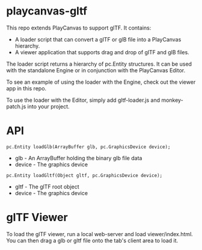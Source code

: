 # playcanvas-gltf
This repo extends PlayCanvas to support glTF. It contains:

* A loader script that can convert a glTF or glB file into a PlayCanvas hierarchy.
* A viewer application that supports drag and drop of glTF and glB files.

The loader script returns a hierarchy of pc.Entity structures. It can be used with the standalone Engine or in conjunction with the PlayCanvas Editor.

To see an example of using the loader with the Engine, check out the viewer app in this repo.

To use the loader with the Editor, simply add gltf-loader.js and monkey-patch.js into your project.

# API
```
pc.Entity loadGlb(ArrayBuffer glb, pc.GraphicsDevice device);
```
* glb - An ArrayBuffer holding the binary glb file data
* device - The graphics device

```
pc.Entity loadGltf(Object gltf, pc.GraphicsDevice device);
```
* gltf - The glTF root object
* device - The graphics device

# glTF Viewer
To load the glTF viewer, run a local web-server and load viewer/index.html. You can then drag a glb or gltf file onto the tab's client area to load it.

